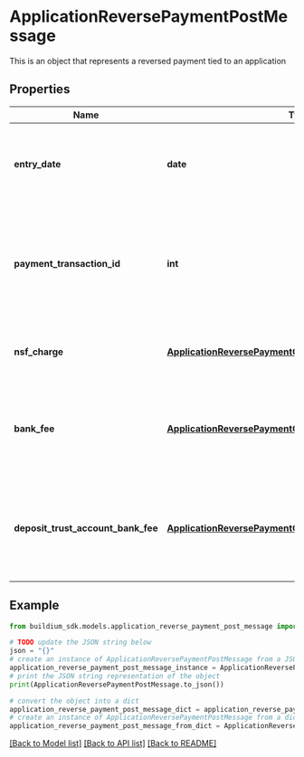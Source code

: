 # ApplicationReversePaymentPostMessage

This is an object that represents a reversed payment tied to an application

## Properties

Name | Type | Description | Notes
------------ | ------------- | ------------- | -------------
**entry_date** | **date** | Date of the transaction. The date must be formatted as YYYY-MM-DD. | 
**payment_transaction_id** | **int** | Transaction identifier of the payment to reverse. Note, this payment transaction must be deposited. | 
**nsf_charge** | [**ApplicationReversePaymentChargePostMessage**](ApplicationReversePaymentChargePostMessage.md) | Non-sufficient funds (NSF) charge. | [optional] 
**bank_fee** | [**ApplicationReversePaymentOtherBankChargePostMessage**](ApplicationReversePaymentOtherBankChargePostMessage.md) | Bank for fee assessed for the reversed payment operating account. | [optional] 
**deposit_trust_account_bank_fee** | [**ApplicationReversePaymentOtherBankChargePostMessage**](ApplicationReversePaymentOtherBankChargePostMessage.md) | Bank for fee assessed for the reversed payment deposit trust account. | [optional] 

## Example

```python
from buildium_sdk.models.application_reverse_payment_post_message import ApplicationReversePaymentPostMessage

# TODO update the JSON string below
json = "{}"
# create an instance of ApplicationReversePaymentPostMessage from a JSON string
application_reverse_payment_post_message_instance = ApplicationReversePaymentPostMessage.from_json(json)
# print the JSON string representation of the object
print(ApplicationReversePaymentPostMessage.to_json())

# convert the object into a dict
application_reverse_payment_post_message_dict = application_reverse_payment_post_message_instance.to_dict()
# create an instance of ApplicationReversePaymentPostMessage from a dict
application_reverse_payment_post_message_from_dict = ApplicationReversePaymentPostMessage.from_dict(application_reverse_payment_post_message_dict)
```
[[Back to Model list]](../README.md#documentation-for-models) [[Back to API list]](../README.md#documentation-for-api-endpoints) [[Back to README]](../README.md)


